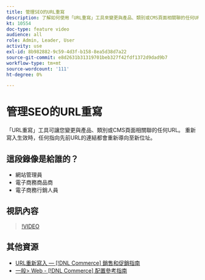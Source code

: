 ```yaml
---
title: 管理SEO的URL重寫
description: 了解如何使用「URL重寫」工具來變更與產品、類別或CMS頁面相關聯的任何URL。
kt: 10554
doc-type: feature video
audience: all
role: Admin, Leader, User
activity: use
exl-id: 8b982882-9c59-4d3f-b158-8ea5d38d7a22
source-git-commit: e8d2631b31319701beb327f42fdf1372d9dad9b7
workflow-type: tm+mt
source-wordcount: '111'
ht-degree: 0%

---
```


# 管理SEO的URL重寫

「URL重寫」工具可讓您變更與產品、類別或CMS頁面相關聯的任何URL。 重新寫入生效時，任何指向先前URL的連結都會重新導向至新位址。

## 這段錄像是給誰的？

- 網站管理員
- 電子商務商品商
- 電子商務行銷人員

## 視訊內容

>[!VIDEO](https://video.tv.adobe.com/v/343751?quality=12&learn=on)

## 其他資源

- [URL重新寫入 —  [!DNL Commerce] 銷售和促銷指南](https://experienceleague.adobe.com/docs/commerce-admin/marketing/seo/url-rewrites/url-rewrite.html)
- [一般> Web - [!DNL Commerce] 配置參考指南](https://experienceleague.adobe.com/docs/commerce-admin/config/general/web.html)
